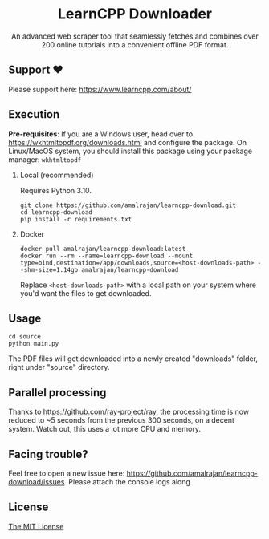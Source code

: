 <h1 align="center">LearnCPP Downloader</h1>

<p align="center">
  An advanced web scraper tool that seamlessly fetches and combines over 200 online tutorials into a convenient offline PDF format.
</p>

## Support ❤️

Please support here: https://www.learncpp.com/about/


## Execution

**Pre-requisites**: If you are a Windows user, head over to https://wkhtmltopdf.org/downloads.html and configure the package.
On Linux/MacOS system, you should install this package using your package manager: `wkhtmltopdf`

1. Local (recommended)

    Requires Python 3.10.

    ```
    git clone https://github.com/amalrajan/learncpp-download.git
    cd learncpp-download
    pip install -r requirements.txt
    ```
2. Docker

    ```
    docker pull amalrajan/learncpp-download:latest
    docker run --rm --name=learncpp-download --mount type=bind,destination=/app/downloads,source=<host-downloads-path> --shm-size=1.14gb amalrajan/learncpp-download
    ```

    Replace `<host-downloads-path>` with a local path on your system where you'd want the files to get downloaded.




## Usage

```
cd source
python main.py
```

The PDF files will get downloaded into a newly created "downloads" folder, right under "source" directory.

## Parallel processing

Thanks to https://github.com/ray-project/ray, the processing time is now reduced to ~5 seconds from the previous 300 seconds, on a decent system.
Watch out, this uses a lot more CPU and memory.

<!-- ![image](https://raw.githubusercontent.com/amalrajan/learncpp-download/master/screenshots/Screenshot%202022-02-25%20145949.png) -->

## Facing trouble?

Feel free to open a new issue here: https://github.com/amalrajan/learncpp-download/issues. Please attach the console logs along.

## License

[The MIT License](https://choosealicense.com/licenses/mit/)
